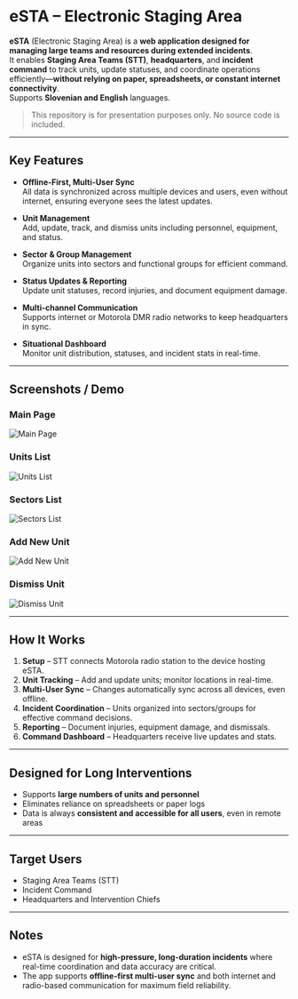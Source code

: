 # eSTA – Electronic Staging Area

**eSTA** (Electronic Staging Area) is a **web application designed for managing large teams and resources during extended incidents**.  
It enables **Staging Area Teams (STT)**, **headquarters**, and **incident command** to track units, update statuses, and coordinate operations efficiently—**without relying on paper, spreadsheets, or constant internet connectivity**.  
Supports **Slovenian and English** languages.

> This repository is for presentation purposes only. No source code is included.

---

## Key Features

- **Offline-First, Multi-User Sync**  
  All data is synchronized across multiple devices and users, even without internet, ensuring everyone sees the latest updates.

- **Unit Management**  
  Add, update, track, and dismiss units including personnel, equipment, and status.

- **Sector & Group Management**  
  Organize units into sectors and functional groups for efficient command.

- **Status Updates & Reporting**  
  Update unit statuses, record injuries, and document equipment damage.

- **Multi-channel Communication**  
  Supports internet or Motorola DMR radio networks to keep headquarters in sync.

- **Situational Dashboard**  
  Monitor unit distribution, statuses, and incident stats in real-time.

---

## Screenshots / Demo

### Main Page
![Main Page](images/main.png)

### Units List
![Units List](images/units.png)

### Sectors List
![Sectors List](images/sectors.png)

### Add New Unit
![Add New Unit](images/new_unit.png)

### Dismiss Unit
![Dismiss Unit](images/dismiss.png)

---

## How It Works

1. **Setup** – STT connects Motorola radio station to the device hosting eSTA.  
2. **Unit Tracking** – Add and update units; monitor locations in real-time.  
3. **Multi-User Sync** – Changes automatically sync across all devices, even offline.  
4. **Incident Coordination** – Units organized into sectors/groups for effective command decisions.  
5. **Reporting** – Document injuries, equipment damage, and dismissals.  
6. **Command Dashboard** – Headquarters receive live updates and stats.

---

## Designed for Long Interventions

- Supports **large numbers of units and personnel**  
- Eliminates reliance on spreadsheets or paper logs  
- Data is always **consistent and accessible for all users**, even in remote areas  

---

## Target Users

- Staging Area Teams (STT)  
- Incident Command  
- Headquarters and Intervention Chiefs  

---

## Notes

- eSTA is designed for **high-pressure, long-duration incidents** where real-time coordination and data accuracy are critical.  
- The app supports **offline-first multi-user sync** and both internet and radio-based communication for maximum field reliability.  

